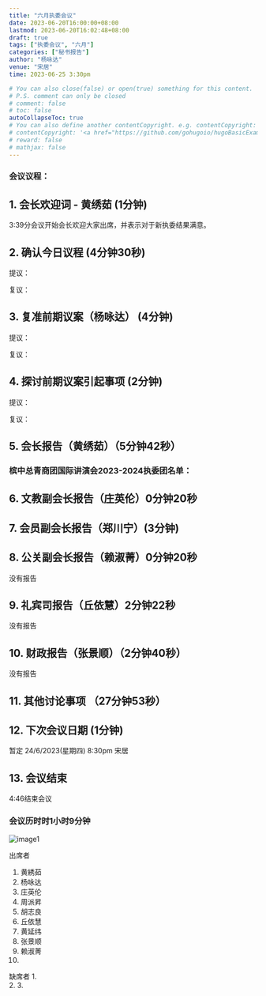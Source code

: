 ```yaml
---
title: "六月执委会议"
date: 2023-06-20T16:00:00+08:00
lastmod: 2023-06-20T16:02:48+08:00
draft: true
tags: ["执委会议", "六月"]
categories: ["秘书报告"]
author: "杨咏达"
venue: "宋居"
time: 2023-06-25 3:30pm

# You can also close(false) or open(true) something for this content.
# P.S. comment can only be closed
# comment: false
# toc: false
autoCollapseToc: true
# You can also define another contentCopyright. e.g. contentCopyright: "This is another copyright."
# contentCopyright: '<a href="https://github.com/gohugoio/hugoBasicExample" rel="noopener" target="_blank">See origin</a>'
# reward: false
# mathjax: false
---
```

<!-- [The Coffee Bean & Tea Leaf The Promenade](https://g.co/kgs/KNgstg) -->
### 会议议程：
## 1. 会长欢迎词 - 黄绣茹 (1分钟)
3:39分会议开始会长欢迎大家出席，并表示对于新执委结果满意。


## 2. 确认今日议程 (4分钟30秒)



  提议：

  复议：
 
      
## 3. 复准前期议案（杨咏达） (4分钟)
  

  提议：

  复议：


## 4. 探讨前期议案引起事项 (2分钟)
  提议：

  复议：

## 5. 会长报告（黄绣茹）（5分钟42秒）

### 槟中总青商团国际讲演会2023-2024执委团名单：  



## 6. 文教副会长报告（庄英伦）0分钟20秒



## 7. 会员副会长报告（郑川宁）(3分钟)




## 8. 公关副会长报告（赖淑菁）0分钟20秒
没有报告


## 9. 礼宾司报告（丘依慧）2分钟22秒
没有报告


## 10. 财政报告（张景顺）（2分钟40秒）
没有报告


## 11. 其他讨论事项 （27分钟53秒）


 


## 12. 下次会议日期 (1分钟)
  暂定 24/6/2023(星期四) 8:30pm 宋居



## 13. 会议结束
4:46结束会议

 
 
### 会议历时时1小时9分钟

![image1](/tmc/file/2023/5/1.jpg "image1")


出席者
1. 黄綉茹
2. 杨咏达
3. 庄英伦
4. 周派昇
5. 胡志良
6. 丘依慧
7. 黄延纬
8. 张景顺
9. 赖淑菁
10.  


缺席者
1.  
2. 
3. 
